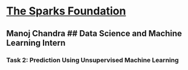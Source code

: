 # <a href = "https://www.thesparksfoundationsingapore.org/">The Sparks Foundation</a>
## Manoj Chandra ## Data Science and Machine Learning Intern
### Task 2: Prediction Using Unsupervised Machine Learning
